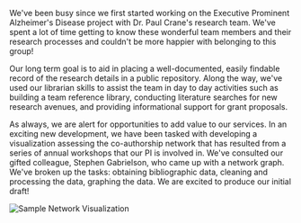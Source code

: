 We've been busy since we first started working on the Executive Prominent Alzheimer's Disease project with Dr. Paul Crane's research team. We've spent a lot of time getting to know these wonderful team members and their research processes and couldn't be more happier with belonging to this group!

Our long term goal is to aid in placing a well-documented, easily findable record of the research details in a public repository. Along the way, we've used our librarian skills to assist the team in day to day activities such as building a team reference library, conducting literature searches for new research avenues, and providing informational support for grant proposals.

As always, we are alert for opportunities to add value to our services. In an exciting new development, we have been tasked with developing a visualization assessing the co-authorship network that has resulted from a series of annual workshops that our PI is involved in. We've consulted our gifted colleague, Stephen Gabrielson, who came up with a network graph. We've broken up the tasks: obtaining bibliographic data, cleaning and processing the data, graphing the data. We are excited to produce our initial draft!

 ![Sample Network Visualization](https://github.com/jgrich/proj/blob/gh-pages/_posts/viz.gif) 
